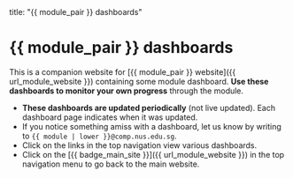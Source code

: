 <frontmatter>
  title: "{{ module_pair }} dashboards"
</frontmatter>

<h1 class="display-3">{{ module_pair }} dashboards</h1>

<div class="lead">

This is a companion website for [{{ module_pair }} website]({{ url_module_website }}) containing some module dashboard. **Use these dashboards to monitor your own progress** through the module.
</div>

* **These dashboards are updated periodically** (not live updated). Each dashboard page indicates when it was updated.
* If you notice something amiss with a dashboard, let us know by writing to `{{ module | lower }}@comp.nus.edu.sg`.
* Click on the links in the top navigation view various dashboards.
* Click on the [{{ badge_main_site }}]({{ url_module_website }}) in the top navigation menu to go back to the main website.
